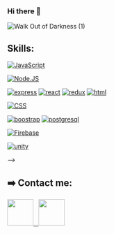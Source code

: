 ### Hi there 👋

![Walk Out of Darkness (1)](https://user-images.githubusercontent.com/77166183/124021373-dcb99f00-d9c1-11eb-94a2-c8f493532eb9.gif)


## Skills:

[![JavaScript](https://img.shields.io/badge/JavaScript-F7DF1E?style=for-the-badge&logo=javascript&logoColor=white&labelColor=101010)]()

[![Node.JS](https://img.shields.io/badge/Node.JS-339933?style=for-the-badge&logo=node.js&logoColor=white&labelColor=101010)]()

[![express](https://img.shields.io/badge/Express.js-404D59?style=for-the-badge)]()
[![react](https://img.shields.io/badge/React-20232A?style=for-the-badge&logo=react&logoColor=61DAFB)]()
[![redux](	https://img.shields.io/badge/Redux-593D88?style=for-the-badge&logo=redux&logoColor=white)]()
[![html](https://img.shields.io/badge/HTML-239120?style=for-the-badge&logo=html5&logoColor=white)]()

[![CSS](https://img.shields.io/badge/CSS-0095D5?style=for-the-badge&logo=CSS3&logoColor=white&labelColor=101010)]()

[![boostrap](https://img.shields.io/badge/Bootstrap-563D7C?style=for-the-badge&logo=bootstrap&logoColor=white)]()
[![postgresql](	https://img.shields.io/badge/PostgreSQL-316192?style=for-the-badge&logo=postgresql&logoColor=white)]()

[![Firebase](https://img.shields.io/badge/Firebase-FFCA28?style=for-the-badge&logo=firebase&logoColor=white&labelColor=101010)]()

[![unity](	https://img.shields.io/badge/Unity-100000?style=for-the-badge&logo=unity&logoColor=white)]()


<!-- ## :arrow_right: My proyects


<!-- <h3> Henry Food </h3> <a href="https://github.com/caraqueleonardo/henry-food" target="_blank">Check code</a> -->
<!-- <p> 
  <a><img width="70%" src="https://user-images.githubusercontent.com/77166183/124034143-38d7ef80-d9d1-11eb-8803-baff84d41707.png"></a>
  <a><img width="70%" src="https://user-images.githubusercontent.com/77166183/124034162-3ecdd080-d9d1-11eb-9558-53d655fe197b.png"></a>
  <a><img width="70%" src="https://user-images.githubusercontent.com/77166183/124034178-44c3b180-d9d1-11eb-9aef-7a8d9948899a.png"></a>
  <a><img width="70%" src="https://user-images.githubusercontent.com/77166183/124034187-47bea200-d9d1-11eb-8df1-8d7c72385508.png"></a>
</p> -->
 -->

## :arrow_right: Contact me:
<span >
<a href="https://www.linkedin.com/in/leonardocaraquedesarrolladorfrontend/" ><img width="60px" height="60px" src="https://cdn.icon-icons.com/icons2/2428/PNG/512/linkedin_black_logo_icon_147114.png"> &nbsp;
<a href="mailto:caraqueleonardo@gmail.com" ><img width="60px" height="60px" src="https://upload.wikimedia.org/wikipedia/commons/thumb/e/ec/Circle-icons-mail.svg/1200px-Circle-icons-mail.svg.png">
</span>



